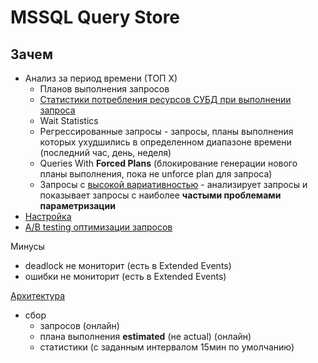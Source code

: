 # MSSQL Query Store

## Зачем

- Анализ за период времени (ТОП Х)
	- Планов выполнения запросов
	- [Статистики потребления ресурсов СУБД при выполнении запроса](https://learn.microsoft.com/en-us/sql/relational-databases/performance/monitoring-performance-by-using-the-query-store)
	- Wait Statistics
	- Регрессированные запросы - запросы, планы выполнения которых ухудшились в определенном диапазоне времени (последний час, день, неделя)
	- Queries With __Forced Plans__ (блокирование генерации нового планы выполнения, пока не unforce plan для запроса)
	- Запросы с [высокой вариативностью](https://learn.microsoft.com/en-us/sql/relational-databases/performance/best-practice-with-the-query-store?view=sql-server-ver16#Parameterize) - анализирует запросы и показывает запросы с наиболее __частыми проблемами параметризации__
- [Настройка](https://www.sqlshack.com/sql-server-query-store-overview/)
- [A/B testing оптимизации запросов](https://learn.microsoft.com/en-us/sql/relational-databases/performance/query-store-usage-scenarios?view=sql-server-ver16)

Минусы

- deadlock не мониторит (есть в Extended Events)
- ошибки не мониторит (есть в Extended Events)

[Архитектура](https://www.sqlshack.com/sql-server-query-store-overview/)
- сбор
	- запросов (онлайн)
	- плана выполнения __estimated__ (не actual) (онлайн)
	- статистики (с заданным интервалом 15мин по умолчанию)